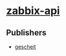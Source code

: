 # [zabbix-api](https://pypi.org/project/zabbix-api)



## Publishers
- [gescheit](https://pypi.org/user/gescheit)

